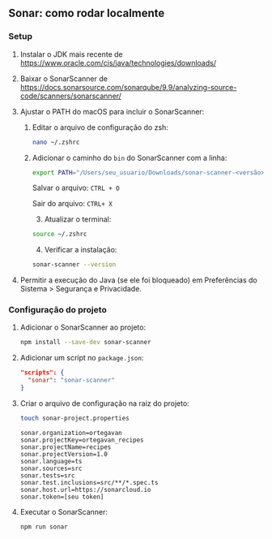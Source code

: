 ## Sonar: como rodar localmente

### Setup

1. Instalar o JDK mais recente de https://www.oracle.com/cis/java/technologies/downloads/ 

2. Baixar o SonarScanner de https://docs.sonarsource.com/sonarqube/9.9/analyzing-source-code/scanners/sonarscanner/

3. Ajustar o PATH do macOS para incluir o SonarScanner:

	1. Editar o arquivo de configuração do zsh:

		```bash
		nano ~/.zshrc
		```

	 2. Adicionar o caminho do `bin`  do SonarScanner com a linha:

		```bash
		export PATH="/Users/seu_usuario/Downloads/sonar-scanner-<versão>/bin:$PATH"
		```

		Salvar o arquivo: `CTRL + O`

		Sair do arquivo: `CTRL+ X`

		3. Atualizar o terminal:

		```bash
		source ~/.zshrc
		```

		4. Verificar a instalação:

		```bash
		sonar-scanner --version
		```

4. Permitir a execução do Java (se ele foi bloqueado) em Preferências do Sistema > Segurança e Privacidade.

### Configuração do projeto

1. Adicionar o SonarScanner ao projeto:

	```bash
	npm install --save-dev sonar-scanner
	```

2. Adicionar um script no `package.json`:

	```json
	"scripts": {
	  "sonar": "sonar-scanner"
	}
	```

3. Criar o arquivo de configuração na raiz do projeto:

	```bash
	touch sonar-project.properties
	```

	```properties
	sonar.organization=ortegavan
	sonar.projectKey=ortegavan_recipes
	sonar.projectName=recipes
	sonar.projectVersion=1.0
	sonar.language=ts
	sonar.sources=src
	sonar.tests=src
	sonar.test.inclusions=src/**/*.spec.ts
	sonar.host.url=https://sonarcloud.io
	sonar.token=[seu token]
	```

4. Executar o SonarScanner:

	```bash
	npm run sonar
	```

	
